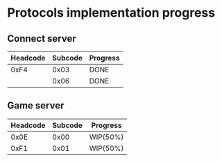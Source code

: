 # Protocols implementation progress

## Connect server

| Headcode | Subcode | Progress |
| ---------- | ------- | -------- |
| 0xF4       | 0x03    | DONE     |
|            | 0x06    | DONE     |

## Game server

| Headcode | Subcode | Progress |
| ---------- | ------- | -------- |
| 0x0E       | 0x00    | WIP(50%) |
| 0xF1       | 0x01    | WIP(50%) |

